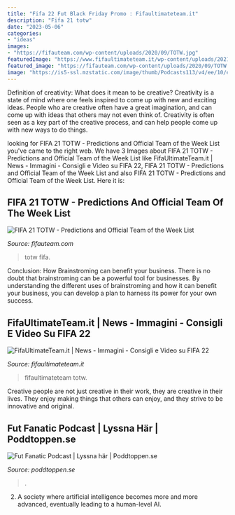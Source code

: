 ```yaml
---
title: "Fifa 22 Fut Black Friday Promo : Fifaultimateteam.it"
description: "Fifa 21 totw"
date: "2023-05-06"
categories:
- "ideas"
images:
- "https://fifauteam.com/wp-content/uploads/2020/09/TOTW.jpg"
featuredImage: "https://www.fifaultimateteam.it/wp-content/uploads/2021/12/cover-totw-13-prediction-fifa-22-1536x864.jpg"
featured_image: "https://fifauteam.com/wp-content/uploads/2020/09/TOTW.jpg"
image: "https://is5-ssl.mzstatic.com/image/thumb/Podcasts113/v4/ee/10/ed/ee10ed24-553b-c9d6-e132-ba1811d1cb41/mza_15826460797926888666.png/900x900bb-75.jpg"
---
```



Definition of creativity: What does it mean to be creative?
Creativity is a state of mind where one feels inspired to come up with new and exciting ideas. People who are creative often have a great imagination, and can come up with ideas that others may not even think of. Creativity is often seen as a key part of the creative process, and can help people come up with new ways to do things.

	

		
looking for FIFA 21 TOTW - Predictions and Official Team of the Week List you've came to the right web. We have 3 Images about FIFA 21 TOTW - Predictions and Official Team of the Week List like FifaUltimateTeam.it | News - Immagini - Consigli e Video su FIFA 22, FIFA 21 TOTW - Predictions and Official Team of the Week List and also FIFA 21 TOTW - Predictions and Official Team of the Week List. Here it is:
		
    
## FIFA 21 TOTW - Predictions And Official Team Of The Week List

<img loading=lazy src="https://fifauteam.com/wp-content/uploads/2020/09/TOTW.jpg" onerror="this.onerror=null;this.src='https://tse4.mm.bing.net/th?id=OIP.o-FwXMY-aohuZ4bLcrXa1wHaDx&amp;pid=15.1';" alt="FIFA 21 TOTW - Predictions and Official Team of the Week List">

_Source: fifauteam.com_

>totw fifa. 

	

Conclusion: How Brainstroming can benefit your business.
There is no doubt that brainstroming can be a powerful tool for businesses. By understanding the different uses of brainstroming and how it can benefit your business, you can develop a plan to harness its power for your own success.

    
## FifaUltimateTeam.it | News - Immagini - Consigli E Video Su FIFA 22

<img loading=lazy src="https://www.fifaultimateteam.it/wp-content/uploads/2021/12/cover-totw-13-prediction-fifa-22-1536x864.jpg" onerror="this.onerror=null;this.src='https://tse3.mm.bing.net/th?id=OIP.1mLxqLwEHPaL2TwBeSUWQgHaEK&amp;pid=15.1';" alt="FifaUltimateTeam.it | News - Immagini - Consigli e Video su FIFA 22">

_Source: fifaultimateteam.it_

>fifaultimateteam totw. 

	

Creative people are not just creative in their work, they are creative in their lives. They enjoy making things that others can enjoy, and they strive to be innovative and original.

    
## Fut Fanatic Podcast | Lyssna Här | Poddtoppen.se

<img loading=lazy src="https://is5-ssl.mzstatic.com/image/thumb/Podcasts113/v4/ee/10/ed/ee10ed24-553b-c9d6-e132-ba1811d1cb41/mza_15826460797926888666.png/900x900bb-75.jpg" onerror="this.onerror=null;this.src='https://tse4.mm.bing.net/th?id=OIP.VuSFGjmob_cGlF4HxutsOwHaHa&amp;pid=15.1';" alt="Fut Fanatic Podcast | Lyssna här | Poddtoppen.se">

_Source: poddtoppen.se_

>. 

	

2. A society where artificial intelligence becomes more and more advanced, eventually leading to a human-level AI. 

